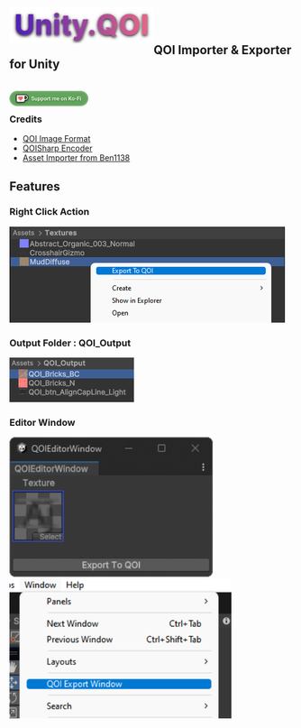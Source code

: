 <img align="left" width="256px" src="https://raw.githubusercontent.com/LTMX/Unity.QOI/main/.documentation/Unity.QOI%20Logo.png" alt="Unity.QOI">
<br><br>

## QOI Importer & Exporter for Unity

<br>
<img align="left" src="https://raw.githubusercontent.com/LTMX/Banners-And-Buttons/main/Support%20Me%20Kofi%20Banner%20Shader%20Graph%20Mastery.png" width="140px"/>
<br>

### Credits
- <a href="https://github.com/phoboslab/qoi">QOI Image Format</a>
- <a href="https://github.com/alanmcgovern/QoiSharp/tree/perf-optimisations">QOISharp Encoder</a>
- <a href="https://github.com/Ben1138/unity-qoi">Asset Importer from Ben1138</a>

## Features


### Right Click Action
<img src="https://raw.githubusercontent.com/LTMX/Unity.QOI/main/.documentation/QOI%20Context%20Menu.png">

### Output Folder : QOI_Output
<img src="https://raw.githubusercontent.com/LTMX/Unity.QOI/main/.documentation/Qoi%20Output%20Folder.png">

### Editor Window
<div display="inline">
<img height="248" src="https://raw.githubusercontent.com/LTMX/Unity.QOI/main/.documentation/Qoi%20Editor%20Window.png">
<img height="248" src="https://raw.githubusercontent.com/LTMX/Unity.QOI/main/.documentation/Find%20Qoi%20Editor%20Window.png">
</div>
